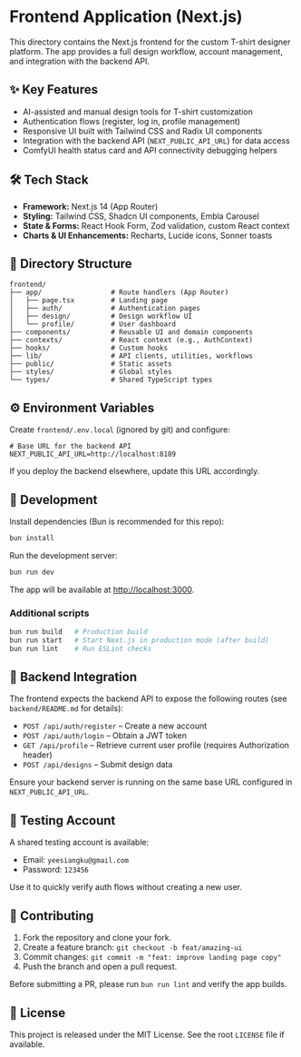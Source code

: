 # Frontend Application (Next.js)

This directory contains the Next.js frontend for the custom T-shirt designer platform. The app provides a full design workflow, account management, and integration with the backend API.

## ✨ Key Features

- AI-assisted and manual design tools for T-shirt customization
- Authentication flows (register, log in, profile management)
- Responsive UI built with Tailwind CSS and Radix UI components
- Integration with the backend API (`NEXT_PUBLIC_API_URL`) for data access
- ComfyUI health status card and API connectivity debugging helpers

## 🛠️ Tech Stack

- **Framework:** Next.js 14 (App Router)
- **Styling:** Tailwind CSS, Shadcn UI components, Embla Carousel
- **State & Forms:** React Hook Form, Zod validation, custom React context
- **Charts & UI Enhancements:** Recharts, Lucide icons, Sonner toasts

## 📁 Directory Structure

```
frontend/
├── app/                 # Route handlers (App Router)
│   ├── page.tsx         # Landing page
│   ├── auth/            # Authentication pages
│   ├── design/          # Design workflow UI
│   └── profile/         # User dashboard
├── components/          # Reusable UI and domain components
├── contexts/            # React context (e.g., AuthContext)
├── hooks/               # Custom hooks
├── lib/                 # API clients, utilities, workflows
├── public/              # Static assets
├── styles/              # Global styles
└── types/               # Shared TypeScript types
```

## ⚙️ Environment Variables

Create `frontend/.env.local` (ignored by git) and configure:

```dotenv
# Base URL for the backend API
NEXT_PUBLIC_API_URL=http://localhost:8189
```

If you deploy the backend elsewhere, update this URL accordingly.

## 🚀 Development

Install dependencies (Bun is recommended for this repo):

```bash
bun install
```

Run the development server:

```bash
bun run dev
```

The app will be available at [http://localhost:3000](http://localhost:3000).

### Additional scripts

```bash
bun run build   # Production build
bun run start   # Start Next.js in production mode (after build)
bun run lint    # Run ESLint checks
```

## 🔗 Backend Integration

The frontend expects the backend API to expose the following routes (see `backend/README.md` for details):

- `POST /api/auth/register` – Create a new account
- `POST /api/auth/login` – Obtain a JWT token
- `GET /api/profile` – Retrieve current user profile (requires Authorization header)
- `POST /api/designs` – Submit design data

Ensure your backend server is running on the same base URL configured in `NEXT_PUBLIC_API_URL`.

## 🧪 Testing Account

A shared testing account is available:

- Email: `yeesiangku@gmail.com`
- Password: `123456`

Use it to quickly verify auth flows without creating a new user.

## 🤝 Contributing

1. Fork the repository and clone your fork.
2. Create a feature branch: `git checkout -b feat/amazing-ui`
3. Commit changes: `git commit -m "feat: improve landing page copy"`
4. Push the branch and open a pull request.

Before submitting a PR, please run `bun run lint` and verify the app builds.

## 📄 License

This project is released under the MIT License. See the root `LICENSE` file if available.
